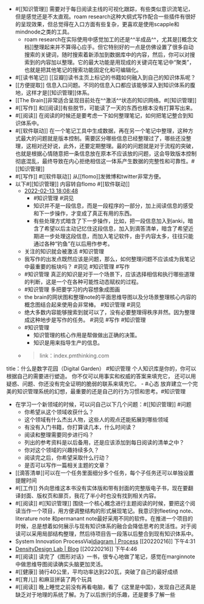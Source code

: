 - #[[知识管理]] 需要对于每日阅读主线的可视化跟踪，有些类似意识流笔记，但是感觉还是不太直观。roam research这种大纲式写作配合一些插件有很好的呈现效果，但总觉得在入口方面有些复杂，更喜欢是使用scapple和mindnode之类的工具。
    - roam research在实际使用中感觉加工的还是^^半成品^^，尤其是[[概念文档]]整理起来并不算得心应手。但它特别好的一点是仿佛设置了很多自动搜索的关键词，随时搜索着新添加到数据库中的内容，然后，你可以对搜索到的内容加以整理。它的最大功能是用现成的关键词在笔记中“聚类”，也就是把其他笔记的搜索功能固定化和可编辑化。
- #[[读书笔记]] [[豆瓣]]读书主页上标记的书籍如何融入到自己的知识体系呢？
- [[方便提取]] 信息入口问题。不同的信息入口都应该能够深入到知识体系的腹地，这样才是[[知识管理]]体系。
- [[The Brain]]非常适合呈现目前处在^^激活^^状态的知识网络。#[[知识管理]]
- #[[写作]] 和[[阅读]]有些脱节，可能读了一天的东西也根本没有打算写出来。
- #[[阅读]] 在阅读的时候还是要考虑一下如何整理笔记，如何把笔记整合到知识体系中。
- #[[软件联动]] 在一个笔记工具中生成数据，再在另一个笔记中整理，这种方式最大的问题就是版本控制。需要区分哪些信息已经整理过了，哪些还没整理，这相对还好说，此外，还要定期整理。最的的问题就是对于流程的突破，也就是根据心情随意把一条信息放在原本不应该放的问题，这会导致版本控制彻底混乱，最终导致在内心拒绝相信这一体系产生数据的完整性和可靠性。#[[知识管理]]
- #[[写作]] #[[软件联动]] 从[[flomo]]发微博和twitter非常方便。
- 以下#[[知识管理]] 内容转自flomo #[[软件联动]]
    - [2022-02-13 18:08:48](https://flomoapp.com/mine/?memo_id=MTU4NTU4Mzg)
        - #知识管理 #洞见
        - 知识并不是一段信息，而是一段程序的一部分，加上阅读信息的感受和下一步操作，才变成了真正有用的东西。
        - 有些处理方式暗含了下一步操作，比如，把一段信息加入到anki，暗含了希望以后主动记忆住这段信息，加入到滴答清单，暗含了希望近期进一步处理这段信息，而加入笔记软件，由于内容太多，往往只能通过各种“钓鱼”在以后用作参考。
    - 关注的知识就会被激活 #知识管理
    - 我写作的出发点既然应该是问题，那么，如何整理问题不应该成为我笔记中最重要的板块吗？ #洞见 #知识管理 #写作
    - #知识管理 真正的知识是对于一个场景下，应该选择相信和执行哪些道理的判断，这是一个在各种可能性动态赋权的过程。
    - #知识管理 多把要学习的内容想象成图画
    - the brain的网状图和整理note的平面思维导图以及分场景整理核心内容的概念图结合起来使用会非常棒。 #知识管理 #洞见
    - 绝大多数内容能够搜索到就可以了，没有必要整理得秩序井然。因为整理成这种地步是写作的任务。 #洞见 #写作 #知识管理
    - #知识管理
        - 知识管理的核心作用是帮做做出正确的决策。
        - 知识是用来指导生产的信息。
    - >link：index.pmthinking.com

title：什么是数字花园（Digital Garden）
#知识管理 个人知识库是你的，你可以根据自己的需要进行塑造。
你不仅可以用事实和权威的答案来填充它，
还可以用疑惑、问题、你还没有完全证明的脆弱的联系来填充它。
    - #心态 放弃建立一个完美的知识管理系统的幻想，最重要的还是自己的行为习惯和思考。#知识管理
- 在学习一个新领域的时候，可以问自己以下几个问题：#[[知识管理]] #问题
    - 你希望从这个领域收获什么？
    - 这个领域有什么杰出人物，这些人的观点还能拓展到哪些领域
    - 有没有入门书籍，你打算读几本，什么时间读？
    - 阅读和整理需要同步进行吗？
    - 列出的参考资料是以后备用，还是应该添加到每日阅读的清单之中？
    - 你对这个领域的兴趣持续多久？
    - 阅读完之后，你希望采取什么行动？
    - 是否可以写作一篇相关主题的文章？
- [[滴答清单]]可以在一个任务里面细分多个任务，每个子任务还可以单独设置提醒时间
- #[[工作]] 外向思维这本书没有实体版和带有封面的完整版电子书，现在要翻译封面、版权页和扉页，我花了半小时也没有找到相关内容。
- #[[阅读]] #[[知识管理]] 围绕一个核心概念进行主题阅读的时候，要把这个阅读当作一个项目，用方便调整结构的形式展现笔记。我意识到fleeting note、literature note 和permanant note最好采用不同的软件。在推进一个项目的时候，总是想着如何展示与现有知识体系的融合会降低思考的灵活性。对于阅读可以采用局部结构整理，然后待项目告一段落以后整合到现有知识体系中。
- System Innovation ProcessVia[Idiagram | Process](https://www.idiagram.com/process.html) [[20220216]] 下午4:31
- [DensityDesign Lab | Blog](https://densitydesign.org/blog/) [[20220216]] 下午4:46
- #[[阅读]] 读完了《图形对话》一书，很专心地做了笔记，感觉在marginnote中做思维导图阅读确实头脑更加灵活。
- #[[健康]] 骑行40公里，平均功率达到220瓦，突破了自己的最好成绩
- #[[育儿]] 和麻豆拼装了两个玩具
- #[[阅读]] 晚上睡觉之前没有再看电脑，看了《这里是中国》，发现自己还真是缺乏对于地理的系统了解。为了以后旅行的乐趣，还是要多了解一些
